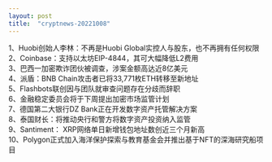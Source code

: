 ```yaml
---
layout: post
title:  "cryptnews-20221008"
---
```

1、Huobi创始人李林：不再是Huobi Global实控人与股东，也不再拥有任何权限  
2、Coinbase：支持以太坊EIP-4844，其可大幅降低L2费用  
3、巴西一加密欺诈团伙被调查，涉案金额高达近8亿美元  
4、派盾：BNB Chain攻击者已将33,771枚ETH转移至新地址  
5、Flashbots联创因与团队就审查问题存在分歧而辞职  
6、金融稳定委员会将于下周提出加密市场监管计划  
7、德国第二大银行DZ Bank正在开发数字资产托管解决方案  
8、泰国财长：将推动央行和警方将数字资产投资纳入监管  
9、Santiment： XRP网络单日新增钱包地址数创近三个月新高  
10、Polygon正式加入海洋保护探索与教育基金会并推出基于NFT的深海研究船项目  
